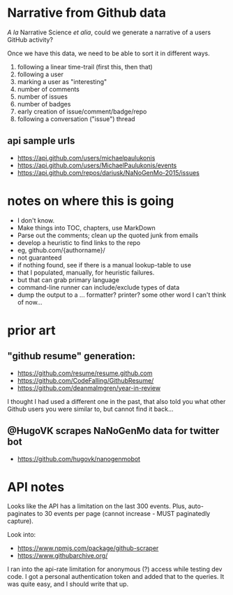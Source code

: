 # Narrative from Github data

_A la_ Narrative Science _et alia_, could we generate a narrative of a users GitHub activity?

Once we have this data, we need to be able to sort it in different ways.

1. following a linear time-trail (first this, then that)
1. following a user
 1. marking a user as "interesting"
   1. number of comments
   1. number of issues
   1. number of badges
   1. early creation of issue/comment/badge/repo
1. following a conversation ("issue") thread


## api sample urls

 - https://api.github.com/users/michaelpaulukonis
 - https://api.github.com/users/MichaelPaulukonis/events
 - https://api.github.com/repos/dariusk/NaNoGenMo-2015/issues

# notes on where this is going
 - I don't know.
 - Make things into TOC, chapters, use MarkDown
 - Parse out the comments; clean up the quoted junk from emails
 - develop a heuristic to find links to the repo
  - eg, github.com/{authorname}/
  - not guaranteed
  - if nothing found, see if there is a manual lookup-table to use
   - that I populated, manually, for heuristic failures.
  - but that can grab primary language
 - command-line runner can include/exclude types of data
 - dump the output to a ... formatter? printer? some other word I can't think of now...

# prior art

## "github resume" generation:

 - https://github.com/resume/resume.github.com
 - https://github.com/CodeFalling/GithubResume/
 - https://github.com/deanmalmgren/year-in-review


I thought I had used a different one in the past, that also told you what other Github users you were similar to, but cannot find it back...


## @HugoVK scrapes NaNoGenMo data for twitter bot
 - https://github.com/hugovk/nanogenmobot


# API notes
Looks like the API has a limitation on the last 300 events. Plus, auto-paginates to 30 events per page (cannot increase - MUST paginatedly capture).

Look into:

 - https://www.npmjs.com/package/github-scraper
 - https://www.githubarchive.org/

I ran into the api-rate limitation for anonymous (?) access while testing dev code.
I got a personal authentication token and added that to the queries.
It was quite easy, and I should write that up.
